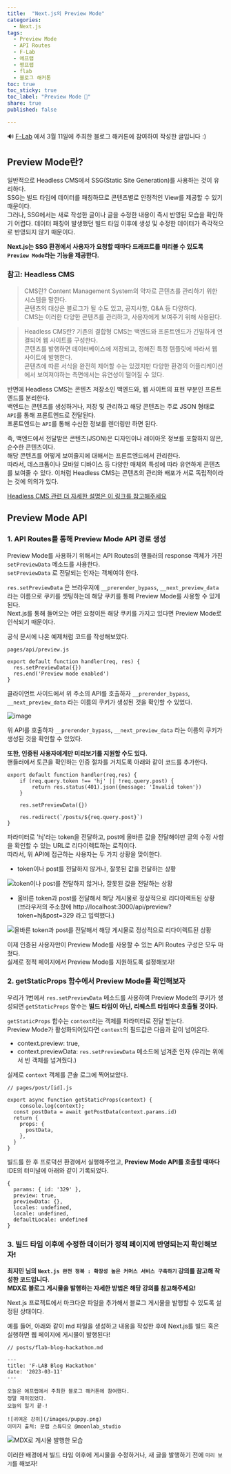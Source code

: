 ```yaml
---
title:  "Next.js의 Preview Mode"
categories: 
  - Next.js
tags:
  - Preview Mode
  - API Routes
  - F-Lab
  - 에프랩
  - 짱프랩
  - flab
  - 블로그 해커톤
toc: true
toc_sticky: true
toc_label: "Preview Mode 👀"
share: true
published: false

---
```


🔊 <a href='https://f-lab.kr' target='_blank'>F-Lab</a> 에서 3월 11일에 주최한 블로그 해커톤에 참여하여 작성한 글입니다 :)

## Preview Mode란?
일반적으로 Headless CMS에서 SSG(Static Site Generation)를 사용하는 것이 유리하다.  
SSG는 빌드 타임에 데이터를 패칭하므로 콘텐츠별로 안정적인 View를 제공할 수 있기 때문이다.  
그러나, SSG에서는 새로 작성한 글이나 글을 수정한 내용이 즉시 반영된 모습을 확인하기 어렵다. 
데이터 패칭이 발생했던 빌드 타임 이후에 생성 및 수정한 데이터가 즉각적으로 반영되지 않기 때문이다.  

**Next.js는 SSG 환경에서 사용자가 요청할 때마다 드래프트를 미리볼 수 있도록 `Preview Mode`라는 기능을 제공한다.**

### 참고: Headless CMS
> CMS란?
Content Management System의 약자로 콘텐츠를 관리하기 위한 시스템을 말한다.  
콘텐츠의 대상은 블로그가 될 수도 있고, 공지사항, Q&A 등 다양하다.  
CMS는 이러한 다양한 콘텐츠를 관리하고, 사용자에게 보여주기 위해 사용된다.  

> Headless CMS란?
기존의 결합형 CMS는 백엔드와 프론트엔드가 긴밀하게 연결되어 웹 사이트를 구성한다.  
콘텐츠를 발행하면 데이터베이스에 저장되고, 정해진 특정 템플릿에 따라서 웹 사이트에 발행한다.  
콘텐츠에 따른 서식을 완전히 제어할 수는 있겠지만 다양한 환경의 어플리케이션에서 보여져야하는 측면에서는 유연성이 떨어질 수 있다.  

반면에 Headless CMS는 콘텐츠 저장소인 백엔드와, 웹 사이트의 표현 부분인 프론트엔드를 분리한다.  
백엔드는 콘텐츠를 생성하거나, 저장 및 관리하고 해당 콘텐츠는 주로 JSON 형태로 `API`를 통해 프론트엔드로 전달된다.  
프론트엔드는 `API`를 통해 수신한 정보를 렌더링만 하면 된다. 


즉, 백엔드에서 전달받은 콘텐츠(JSON)은 디자인이나 레이아웃 정보를 포함하지 않은, 순수한 콘텐츠이다.  
해당 콘텐츠를 어떻게 보여줄지에 대해서는 프론트엔드에서 관리한다.  
따라서, 데스크톱이나 모바일 디바이스 등 다양한 매체의 특성에 따라 유연하게 콘텐츠를 보여줄 수 있다. 
이처럼 Headless CMS는 콘텐츠의 관리와 배포가 서로 독립적이라는 것에 의의가 있다.  

<a href='https://www.storyblok.com/tp/headless-cms-explained' target='_blank'>Headless CMS 관련 더 자세한 설명은 이 링크를 참고해주세요</a>

## Preview Mode API

### 1. API Routes를 통해 Preview Mode API 경로 생성
Preview Mode를 사용하기 위해서는 API Routes의 핸들러의 response 객체가 가진 `setPreviewData` 메소드를 사용한다.  
`setPreviewData` 로 전달되는 인자는 객체여야 한다.  



`res.setPreviewData` 은 브라우저에 `__prerender_bypass`, `__next_preview_data` 라는 이름으로 쿠키를 셋팅하는데 해당 쿠키를 통해 Preview Mode를 사용할 수 있게 된다.  
Next.js를 통해 들어오는 어떤 요청이든 해당 쿠키를 가지고 있다면 Preview Mode로 인식되기 때문이다.  

공식 문서에 나온 예제처럼 코드를 작성해보았다.  

```
pages/api/preview.js

export default function handler(req, res) {
  res.setPreviewData({})
  res.end('Preview mode enabled')
}
```

클라이언트 사이드에서 위 주소의 API를 호출하자 `__prerender_bypass`, `__next_preview_data` 라는 이름의 쿠키가 생성된 것을 확인할 수 있었다.  

![image](https://user-images.githubusercontent.com/84058944/223419402-e51e6669-98c9-45e5-ad21-3e7958a6ec58.png)  


위 API를 호출하자 `__prerender_bypass`, `__next_preview_data` 라는 이름의 쿠키가 생성된 것을 확인할 수 있었다.  

**또한, 인증된 사용자에게만 미리보기를 지원할 수도 있다.**  
핸들러에서 토큰을 확인하는 인증 절차를 거치도록 아래와 같이 코드를 추가한다.  

```
export default function handler(req,res) {
    if (req.query.token !== 'hj' || !req.query.post) {
        return res.status(401).json({message: 'Invalid token'})
    }

    res.setPreviewData({})

    res.redirect(`/posts/${req.query.post}`)
}
```  

파라미터로 'hj'라는 token을 전달하고, post에 올바른 값을 전달해야만 글의 수정 사항을 확인할 수 있는 URL로 리다이렉트하는 로직이다.  
따라서, 위 API에 접근하는 사용자는 두 가지 상황을 맞이한다.  


- token이나 post를 전달하지 않거나, 잘못된 값을 전달하는 상황 

![token이나 post를 전달하지 않거나, 잘못된 값을 전달하는 상황](https://user-images.githubusercontent.com/84058944/224467147-7a6b7a79-54b4-47bc-9e8f-914749813d7a.png)

- 올바른 token과 post를 전달해서 해당 게시물로 정상적으로 리다이렉트된 상황   
(브라우저의 주소창에 http://localhost:3000/api/preview?token=hj&post=329 라고 입력했다.)  

![올바른 token과 post를 전달해서 해당 게시물로 정상적으로 리다이렉트된 상황](https://user-images.githubusercontent.com/84058944/224467283-1e9e5285-ee9a-4422-9918-d37e73d3b4ed.png)


이제 인증된 사용자만이 Preview Mode를 사용할 수 있는 API Routes 구성은 모두 마쳤다.  
실제로 정적 페이지에서 Preview Mode를 지원하도록 설정해보자!


### 2. getStaticProps 함수에서 Preview Mode를 확인해보자
우리가 1번에서 `res.setPreviewData` 메소드를 사용하여 Preview Mode의 쿠키가 생성되면 `getStaticProps` 함수는 **빌드 타임이 아닌, 리퀘스트 타임마다 호출될 것이다.**  

`getStaticProps` 함수는 `context`라는 객체를 파라미터로 전달 받는다.  
Preview Mode가 활성화되어있다면 `context`의 필드값은 다음과 같이 넘어온다.  

- context.preview: true,
- context.previewData: `res.setPreviewData` 메소드에 넘겨준 인자 (우리는 위에서 빈 객체를 넘겨줬다.)  

실제로 `context` 객체를 콘솔 로그에 찍어보았다.  

```
// pages/post/[id].js

export async function getStaticProps(context) {
    console.log(context);
  const postData = await getPostData(context.params.id)
  return {
    props: {
      postData,
    },
  }
}
```

빌드를 한 후 프로덕션 환경에서 실행해주었고, **Preview Mode API를 호출할 때마다** IDE의 터미널에 아래와 같이 기록되었다.  
```
{
  params: { id: '329' },
  preview: true,
  previewData: {},
  locales: undefined,
  locale: undefined,
  defaultLocale: undefined
}
```


### 3. 빌드 타임 이후에 수정한 데이터가 정적 페이지에 반영되는지 확인해보자!
**최지민 님의 `Next.js 완전 정복 : 확장성 높은 커머스 서비스 구축하기` 강의를 참고해 작성한 코드입니다.   
MDX로 블로그 게시물을 발행하는 자세한 방법은 해당 강의를 참고해주세요!**

Next.js 프로젝트에서 마크다운 파일을 추가해서 블로그 게시물을 발행할 수 있도록 설정된 상태이다.  

예를 들어, 아래와 같이 md 파일을 생성하고 내용을 작성한 후에 Next.js를 빌드 혹은 실행하면 웹 페이지에 게시물이 발행된다!  
```
// posts/flab-blog-hackathon.md

---
title: 'F-LAB Blog Hackathon'
date: '2023-03-11'
---

오늘은 에프랩에서 주최한 블로그 해커톤에 참여했다.  
정말 재미있었다.  
오늘의 일기 끝-!

![귀여운 강쥐](/images/puppy.png)
이미지 출처: 문랩 스튜디오 @moonlab_studio
```

![MDX로 게시물 발행한 모습](https://user-images.githubusercontent.com/84058944/224466506-7047af0d-01b9-4508-a314-bfd0d248671f.png)  

이러한 배경에서 빌드 타임 이후에 게시물을 수정하거나, 새 글을 발행하기 전에 `미리 보기`를 해보자!  


